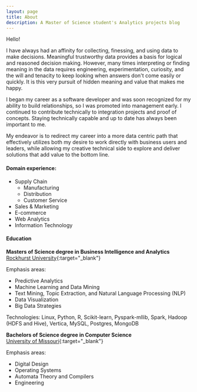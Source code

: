 ```yaml
---
layout: page
title: About
description: A Master of Science student's Analytics projects blog
---
```

Hello!

I have always had an affinity for collecting, finessing, and using data to make decisions. Meaningful trustworthy data provides a basis for logical and reasoned decision making. However, many times interpreting or finding meaning in the data requires engineering, experimentation, curiosity, and the will and tenacity to keep looking when answers don't come easily or quickly. It is this very pursuit of hidden meaning and value that makes me happy.

I began my career as a software developer and was soon recognized for my ability to build relationships, so I was promoted into management early. I continued to contribute technically to integration projects and proof of concepts. Staying technically capable and up to date has always been important to me.

My endeavor is to redirect my career into a more data centric path that effectively utilizes both my desire to work directly with business users and leaders, while allowing my creative technical side to explore and deliver solutions that add value to the bottom line.

#### Domain experience:

* Supply Chain
  * Manufacturing
  * Distribution
  * Customer Service
* Sales & Marketing
* E-commerce
* Web Analytics
* Information Technology

#### Education

**Masters of Science degree in Business Intelligence and Analytics**
<br>[Rockhurst University](http://ww2.rockhurst.edu/helzberg/msbia){:target="_blank"}

Emphasis areas:

* Predictive Analytics
* Machine Learning and Data Mining
* Text Mining, Topic Extraction, and Natural Language Processing (NLP)
* Data Visualization
* Big Data Strategies

Technologies:
Linux, Python, R, Scikit-learn, Pyspark-mllib, Spark, Hadoop (HDFS and Hive), Vertica, MySQL, Postgres, MongoDB

**Bachelors of Science degree in Computer Science**
<br>[University of Missouri](http://missouri.edu/){:target="_blank"}

Emphasis areas:

* Digital Design
* Operating Systems
* Automata Theory and Compilers
* Engineering

